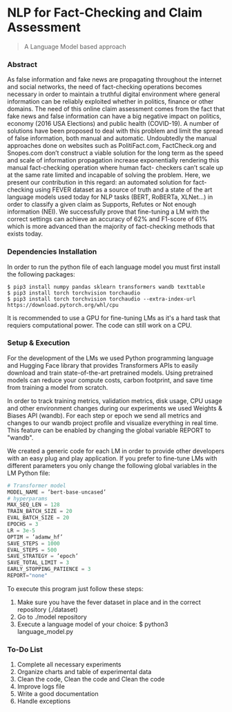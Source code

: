 # NLP for Fact-Checking and Claim Assessment
> A Language Model based approach
### Abstract
As false information and fake news are propagating throughout the internet and social networks, the need of fact-checking operations becomes necessary in order to maintain a truthful digital environment where general information can be reliably exploited whether in politics, finance or other domains.
The need of this online claim assessment comes from the fact that fake news and false information can have a big negative impact on politics, economy (2016 USA Elections) and public health (COVID-19).
A number of solutions have been proposed to deal with this problem and limit the spread of false information, both manual and automatic. Undoubtedly the manual approaches done on websites such as PolitiFact.com, FactCheck.org and Snopes.com don’t construct a viable solution for the long term as the speed and scale of information propagation increase exponentially rendering this manual fact-checking operation where human fact- checkers can’t scale up at the same rate limited and incapable of solving the problem.
Here, we present our contribution in this regard: an automated solution for fact-checking using FEVER dataset as a source of truth and a state of the art language models used today for NLP tasks (BERT, RoBERTa, XLNet...) in order to classify a given claim as Supports, Refutes or Not enough information (NEI). We successfully prove that fine-tuning a LM with the correct settings can achieve an accuracy of 62% and F1-score of 61% which is more advanced than the majority of fact-checking methods that exists today.

### Dependencies Installation
In order to run the python file of each language model you must first install the following packages:

```shell
$ pip3 install numpy pandas sklearn transformers wandb texttable
$ pip3 install torch torchvision torchaudio
$ pip3 install torch torchvision torchaudio --extra-index-url https://download.pytorch.org/whl/cpu
```

It is recommended to use a GPU for fine-tuning LMs as it's a hard task that requiers computational power. The code can still work on a CPU.

### Setup & Execution
For the development of the LMs we used Python programming language and Hugging Face library that provides Transformers APIs to easily download and train state-of-the-art pretrained models. Using pretrained models can reduce your compute costs, carbon footprint, and save time from training a model from scratch.

In order to track training metrics, validation metrics, disk usage, CPU usage and other environment changes during our experiments we used Weights & Biases API (wandb). For each step or epoch we send all metrics and changes to our wandb project profile and visualize everything in real time. This feature can be enabled by changing the global variable REPORT to "wandb".

We created a generic code for each LM in order to provide other developers with an easy plug and play application. If you prefer to fine-tune LMs with different parameters you only change the following global variables in the LM Python file:

```python
# Transformer model
MODEL_NAME = ’bert-base-uncased’
# hyperparams
MAX_SEQ_LEN = 128
TRAIN_BATCH_SIZE = 20
EVAL_BATCH_SIZE = 20
EPOCHS = 3
LR = 3e-5
OPTIM = ’adamw_hf’
SAVE_STEPS = 1000
EVAL_STEPS = 500
SAVE_STRATEGY = ’epoch’
SAVE_TOTAL_LIMIT = 3
EARLY_STOPPING_PATIENCE = 3
REPORT="none"
```

To execute this program just follow these steps:

1. Make sure you have the fever dataset in place and in the correct repository (./dataset)
2. Go to ./model repository
3. Execute a language model of your choice: $ python3 language_model.py

### To-Do List
1. Complete all necessary experiments
2. Organize charts and table of experimental data
3. Clean the code, Clean the code and Clean the code
4. Improve logs file
5. Write a good documentation
6. Handle exceptions
